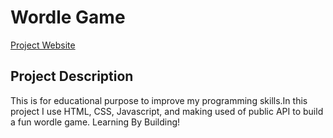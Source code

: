 # Wordle Game
[Project Website](https://smey-fun-wordy-wordle.netlify.app/)

## Project Description
This is for educational purpose to improve my programming skills.In this project I use HTML, CSS, Javascript, and making used of public API to build a fun wordle game. Learning By Building!
